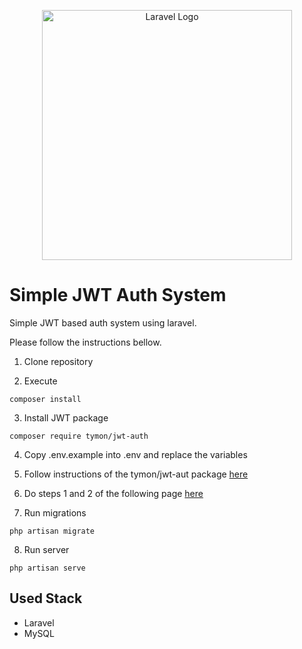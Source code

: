 <p align="center"><a href="https://laravel.com" target="_blank"><img src="https://raw.githubusercontent.com/laravel/art/master/logo-lockup/5%20SVG/2%20CMYK/1%20Full%20Color/laravel-logolockup-cmyk-red.svg" width="400" alt="Laravel Logo"></a></p>

# Simple JWT Auth System

Simple JWT based auth system using laravel.

Please follow the instructions bellow.

1. Clone repository

2. Execute 

```
composer install
```

3. Install JWT package

```
composer require tymon/jwt-auth
```

4. Copy .env.example into .env and replace the variables

5. Follow instructions of the tymon/jwt-aut package <a href="https://jwt-auth.readthedocs.io/en/develop/laravel-installation/">here</a>

6. Do steps 1 and 2 of the following page <a href="https://jwt-auth.readthedocs.io/en/develop/quick-start/">here</a>

7. Run migrations

```
php artisan migrate
```

8. Run server

```
php artisan serve
```

## Used Stack

* Laravel
* MySQL